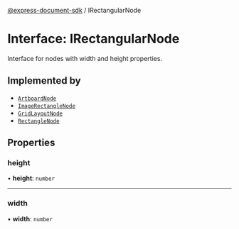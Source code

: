 [@express-document-sdk](../overview.md) / IRectangularNode

# Interface: IRectangularNode

Interface for nodes with width and height properties.

## Implemented by

- [`ArtboardNode`](../classes/ArtboardNode.md)
- [`ImageRectangleNode`](../classes/ImageRectangleNode.md)
- [`GridLayoutNode`](../classes/GridLayoutNode.md)
- [`RectangleNode`](../classes/RectangleNode.md)

## Properties

### height

• **height**: `number`

___

### width

• **width**: `number`
